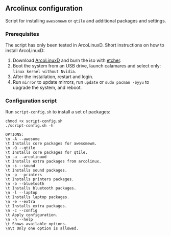 ## Arcolinux configuration

Script for installing `awesomewm` or `qtile` and additional packages and settings.

### Prerequisites 

The script has only been tested in ArcoLinuxD. Short instructions on how to install ArcoLinuxD:

1. Download [ArcoLinuxD](https://arcolinux.info/download/) and burn the iso with [etcher](https://github.com/balena-io/etcher).
2. Boot the system from an USB drive, launch calamares and select only: `linux kernel without Nvidia`.
3. After the installation, restart and login.
4. Run `mirror` to update mirrors, run `update` or `sudo pacman -Syyu` to upgrade the system, and reboot.

### Configuration script

Run `script-config.sh` to install a set of packages:

```
chmod +x script-config.sh
./script-config.sh -h

OPTIONS:
\n -A --awesome
\t Installs core packages for awesomewm.
\n -Q --qtile
\t Installs core packages for qtile.
\n -a --arcolinuxd
\t Installs extra packages from arcolinux.
\n -s --sound
\t Installs sound packages.
\n -p --printers
\t Installs printers packages.
\n -b --bluetooth
\t Installs bluetooth packages.
\n -l --laptop
\t Installs laptop packages.
\n -e --extra
\t Installs extra packages.
\n -c --config
\t Apply configuration.
\n -h --help
\t Shows available options.
\n\t Only one option is allowed.
```



